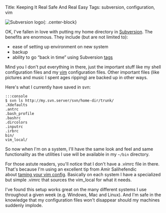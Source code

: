 Title: Keeping It Real Safe And Real Easy
Tags: subversion, configuration, vim

![Subversion logo]({filename}/images/7.png){: .center-block}

OK, I've fallen in love with putting my home directory in
[Subversion](http://subversion.tigris.org/ "A version control system to rival CVS").
The benefits are enormous. They include (but are not limited to):

-   ease of setting up environment on new system
-   backup
-   ability to go “back in time” using Subversion
    [tags](http://svnbook.red-bean.com/nightly/en/svn.branchmerge.tags.html "Tags rule")

Mind you I don't put everything in there, just the important stuff like
my shell configuration files and my
[vim](http://www.vim.org "The one true editor") configuration files.
Other important files (like pictures and music I spent ages ripping) are
backed up in other ways.

Here's what I currently have saved in svn:

    :::console
    $ svn ls http://my.svn.server/svn/home-dir/trunk/
    .Xdefaults
    .antrc
    .bash_profile
    .bashrc
    .dircolors
    .inputrc
    .irbrc
    bin/
    vim_local/

So now when I'm on a system, I'll have the same look and feel and same
functionality as the utilities I use will be available in my `~/bin`
directory.

For those astute readers, you'll notice that I don't have a .vimrc file
in there. That's because I'm using an excellent tip from Amir
Salihefendic\
about [taming your vim config](http://amix.dk/blog/viewEntry/162).
Basically on each system I have a specialized but simple .vimrc that
sources the vim\_local for what it needs.

I've found this setup works great on the many different systems I use
throughout a given week (e.g. Windows, Mac and Linux). And I'm safe in
the knowledge that my configuration files won't disappear should my
machines suddenly implode.
